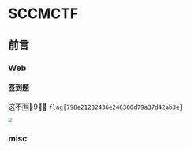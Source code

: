 # SCCMCTF

## 前言

### Web

#### 签到题

这不🈶️👋9⃣️🌟 `flag{798e21282436e246360d79a37d42ab3e}`

<img src="https://aliyunpico.oss-cn-chengdu.aliyuncs.com/img/image-20210225235115280.png" style="zoom:50%;" />





### misc



